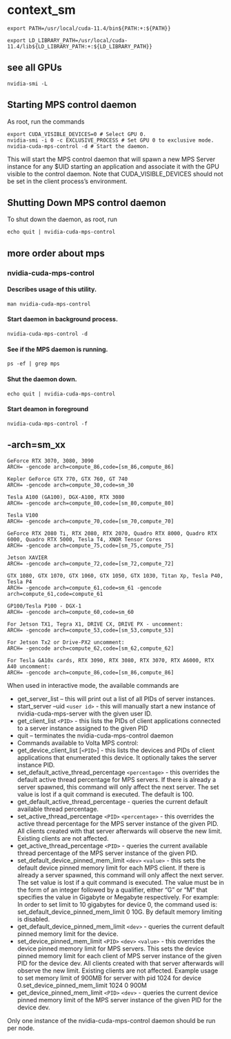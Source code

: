 # context_sm

```
export PATH=/usr/local/cuda-11.4/bin${PATH:+:${PATH}}

export LD_LIBRARY_PATH=/usr/local/cuda-11.4/lib${LD_LIBRARY_PATH:+:${LD_LIBRARY_PATH}}

```

## see all GPUs

```
nvidia-smi -L
```

## Starting MPS control daemon

As root, run the commands

```
export CUDA_VISIBLE_DEVICES=0 # Select GPU 0.
nvidia-smi -i 0 -c EXCLUSIVE_PROCESS # Set GPU 0 to exclusive mode.
nvidia-cuda-mps-control -d # Start the daemon.
```

This will start the MPS control daemon that will spawn a new MPS Server instance for any $UID starting an application and associate it with the GPU visible to the control daemon. Note that CUDA_VISIBLE_DEVICES should not be set in the client process’s environment.

## Shutting Down MPS control daemon

To shut down the daemon, as root, run

```
echo quit | nvidia-cuda-mps-control
```

## more order about mps

### nvidia-cuda-mps-control

#### Describes usage of this utility.

```
man nvidia-cuda-mps-control
```

#### Start daemon in background process.

```
nvidia-cuda-mps-control -d 
```

#### See if the MPS daemon is running.

```
ps -ef | grep mps
```

#### Shut the daemon down.

```
echo quit | nvidia-cuda-mps-control
```

#### Start deamon in foreground

```
nvidia-cuda-mps-control -f
```

## -arch=sm_xx

```
GeForce RTX 3070, 3080, 3090
ARCH= -gencode arch=compute_86,code=[sm_86,compute_86]

Kepler GeForce GTX 770, GTX 760, GT 740
ARCH= -gencode arch=compute_30,code=sm_30

Tesla A100 (GA100), DGX-A100, RTX 3080
ARCH= -gencode arch=compute_80,code=[sm_80,compute_80]

Tesla V100
ARCH= -gencode arch=compute_70,code=[sm_70,compute_70]

GeForce RTX 2080 Ti, RTX 2080, RTX 2070, Quadro RTX 8000, Quadro RTX 6000, Quadro RTX 5000, Tesla T4, XNOR Tensor Cores
ARCH= -gencode arch=compute_75,code=[sm_75,compute_75]

Jetson XAVIER
ARCH= -gencode arch=compute_72,code=[sm_72,compute_72]

GTX 1080, GTX 1070, GTX 1060, GTX 1050, GTX 1030, Titan Xp, Tesla P40, Tesla P4
ARCH= -gencode arch=compute_61,code=sm_61 -gencode arch=compute_61,code=compute_61

GP100/Tesla P100 - DGX-1
ARCH= -gencode arch=compute_60,code=sm_60

For Jetson TX1, Tegra X1, DRIVE CX, DRIVE PX - uncomment:
ARCH= -gencode arch=compute_53,code=[sm_53,compute_53]

For Jetson Tx2 or Drive-PX2 uncomment:
ARCH= -gencode arch=compute_62,code=[sm_62,compute_62]

For Tesla GA10x cards, RTX 3090, RTX 3080, RTX 3070, RTX A6000, RTX A40 uncomment:
ARCH= -gencode arch=compute_86,code=[sm_86,compute_86]
```

When used in interactive mode, the available commands are

* get_server_list – this will print out a list of all PIDs of server instances.
* start_server –uid `<user id>` - this will manually start a new instance of nvidia-cuda-mps-server with the given user ID.
* get_client_list `<PID>` - this lists the PIDs of client applications connected to a server instance assigned to the given PID
* quit – terminates the nvidia-cuda-mps-control daemon
* Commands available to Volta MPS control:
* get_device_client_list [`<PID>`] - this lists the devices and PIDs of client applications that enumerated this device. It optionally takes the server instance PID.
* set_default_active_thread_percentage `<percentage>` - this overrides the default active thread percentage for MPS servers. If there is already a server spawned, this command will only affect the next server. The set value is lost if a quit command is executed. The default is 100.
* get_default_active_thread_percentage - queries the current default available thread percentage.
* set_active_thread_percentage `<PID>` `<percentage>` - this overrides the active thread percentage for the MPS server instance of the given PID. All clients created with that server afterwards will observe the new limit. Existing clients are not affected.
* get_active_thread_percentage `<PID>` - queries the current available thread percentage of the MPS server instance of the given PID.
* set_default_device_pinned_mem_limit `<dev>` `<value>` - this sets the default device pinned memory limit for each MPS client. If there is already a server spawned, this command will only affect the next server. The set value is lost if a quit command is executed. The value must be in the form of an integer followed by a qualifier, either “G” or “M” that specifies the value in Gigabyte or Megabyte respectively. For example: In order to set limit to 10 gigabytes for device 0, the command used is: set_default_device_pinned_mem_limit 0 10G. By default memory limiting is disabled.
* get_default_device_pinned_mem_limit `<dev>` - queries the current default pinned memory limit for the device.
* set_device_pinned_mem_limit `<PID>` `<dev>` `<value>` - this overrides the device pinned memory limit for MPS servers. This sets the device pinned memory limit for each client of MPS server instance of the given PID for the device dev. All clients created with that server afterwards will observe the new limit. Existing clients are not affected. Example usage to set memory limit of 900MB for server with pid 1024 for device 0.set_device_pinned_mem_limit 1024 0 900M
* get_device_pinned_mem_limit `<PID>` `<dev>` - queries the current device pinned memory limit of the MPS server instance of the given PID for the device dev.

Only one instance of the nvidia-cuda-mps-control daemon should be run per node.
